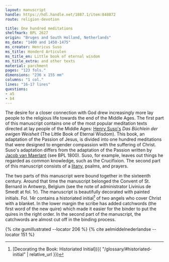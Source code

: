 ```yaml
---
layout: manuscript
handle: https://hdl.handle.net/1887.1/item:848872
route: religion-devotion

title: One hundred meditations
shelfmark: BPL 2627
origin: "Bruges and South Holland, Netherlands"
ms_date: "1400 and 1450-1475"
ms_creator: Henricus Suso
ms_title: Honderd Articulen
ms_title_en: Little book of eternal wisdom
ms_title_extra: and other texts
material: parchment
pages: "123 fols."
dimensions: "236 x 155 mm"
columns: "1 col."
lines: "16-17 lines"
questions:
- a5
- b4
---
```


The desire for a closer connection with God drew increasingly more lay
people to the religious life towards the end of the Middle Ages. The
first part of this manuscript contains one of the most popular
meditation texts directed at lay people of the Middle Ages: [Henry
Suso's](https://en.wikipedia.org/wiki/Henry_Suso) *Das Büchlein der ewigen Weisheit* (The Little Book of Eternal Wisdom). This book, an
adaptation of the Passion of Jesus, is divided into one hundred
meditations that were designed to engender compassion with the suffering
of Christ. Suso's adaptation differs from the adaptation of the Passion
written by [Jacob van
Maerlant](https://en.wikipedia.org/wiki/Jacob_van_Maerlant) (see BPL
1800). Suso, for example, leaves out things he regarded as common
knowledge, such as the Crucifixion. The second part of this manuscript
consists of a
[litany](https://en.wikipedia.org/wiki/Litany#Catholic_litanies),
psalms, and prayers.

The two parts of this manuscript were bound together in the sixteenth
century. Around that time the manuscript belonged the Convent of St.
Bernard in Antwerp, Belgium (see the note of administrator Livinius de
Smedt at fol. <span data-fol="1r" class="fref">1r</span>). The manuscript is beautifully decorated with painted
initials. Fol. <span data-fol="14r" class="fref">14r</span> contains a historiated initial[^1] of two angels who
cover Christ with a blanket. In the lower margin the scribe has added
catchwords (the first word of the new quire) which made it easier for
the binder to put the quires in the right order. In the second part of
the manuscript, the catchwords are almost cut off in the binding
process.

[^1]: [Decorating the Book: Historiated Initial]({{ "/glossary/#historiated-initial" | relative_url }})

{% cite gumillustrated --locator 206 %}
{% cite aelmiddelnederlandse --locator 151 %}